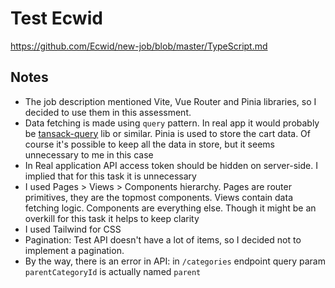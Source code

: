 # Test Ecwid

https://github.com/Ecwid/new-job/blob/master/TypeScript.md

## Notes

- The job description mentioned Vite, Vue Router and Pinia libraries, so I decided to use them in this assessment.
- Data fetching is made using `query` pattern. In real app it would probably be [tansack-query](https://tanstack.com/query/latest) lib or similar. Pinia is used to store the cart data. Of course it's possible to keep all the data in store, but it seems unnecessary to me in this case 
- In Real application API access token should be hidden on server-side. I implied that for this task it is unnecessary 
- I used Pages > Views > Components hierarchy. Pages are router primitives, they are the topmost components. Views contain data fetching logic. Components are everything else. Though it might be an overkill for this task it helps to keep clarity
- I used Tailwind for CSS
- Pagination: Test API doesn't have a lot of items, so I decided not to implement a pagination. 
- By the way, there is an error in API: in `/categories` endpoint query param `parentCategoryId` is actually named `parent`
